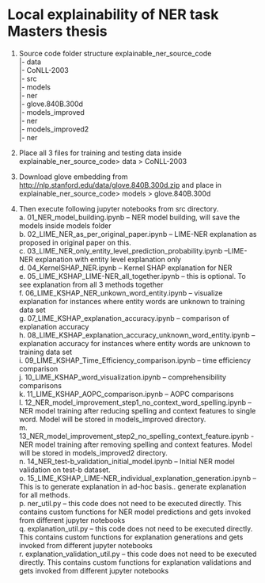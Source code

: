 # Local explainability of NER task Masters thesis

1. Source code folder structure
explainable_ner_source_code  
	|- data  
		|- CoNLL-2003  
	|- src  
	|- models  
		|- ner  
		|- glove.840B.300d  
	|- models_improved  
		|- ner  
	|- models_improved2  
		|- ner  

2. Place all 3 files for training and testing data inside explainable_ner_source_code> data > CoNLL-2003
3. Download glove embedding from http://nlp.stanford.edu/data/glove.840B.300d.zip and place in explainable_ner_source_code> models > glove.840B.300d
4. Then execute following jupyter notebooks from src directory.  
a. 01_NER_model_building.ipynb – NER model building, will save the models inside models folder  
b. 02_LIME_NER_as_per_original_paper.ipynb – LIME-NER explanation as proposed in original paper on this.  
c. 03_LIME_NER_only_entity_level_prediction_probability.ipynb –LIME-NER explanation with entity level explanation only  
d. 04_KernelSHAP_NER.ipynb – Kernel SHAP explanation for NER  
e. 05_LIME_KSHAP_LIME-NER_all_together.ipynb – this is optional. To see explanation from all 3 methods together  
f. 06_LIME_KSHAP_NER_unkown_word_entity.ipynb – visualize explanation for instances where entity words are unknown to training data set  
g. 07_LIME_KSHAP_explanation_accuracy.ipynb – comparison of explanation accuracy  
h. 08_LIME_KSHAP_explanation_accuracy_unknown_word_entity.ipynb – explanation accuracy for instances where entity words are unknown to training data set  
i. 09_LIME_KSHAP_Time_Efficiency_comparison.ipynb – time efficiency comparison  
j. 10_LIME_KSHAP_word_visualization.ipynb – comprehensibility comparisons  
k. 11_LIME_KSHAP_AOPC_comparison.ipynb – AOPC comparisons  
l. 12_NER_model_improvement_step1_no_context_word_spelling.ipynb – NER model training after reducing spelling and context features to single word. Model will be stored in models_improved directory.  
m. 13_NER_model_improvement_step2_no_spelling_context_feature.ipynb - NER model training after removing spelling and context features. Model will be stored in models_improved2 directory.  
n. 14_NER_test-b_validation_initial_model.ipynb – Initial NER model validation on test-b dataset.  
o. 15_LIME_KSHAP_LIME-NER_individual_explanation_generation.ipynb – This is to generate explanation in ad-hoc basis.. generate explanation for all methods.  
p. ner_util.py – this code does not need to be executed directly. This contains custom functions for NER model predictions and gets invoked from different jupyter notebooks   
q. explanation_util.py – this code does not need to be executed directly. This contains custom functions for explanation generations and gets invoked from different jupyter notebooks  
r. explanation_validation_util.py – this code does not need to be executed directly. This contains custom functions for explanation validations and gets invoked from different jupyter notebooks   
